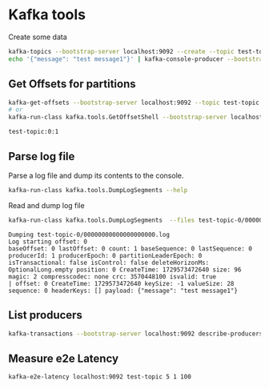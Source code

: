 # Kafka tools

Create some data

```bash
kafka-topics --bootstrap-server localhost:9092 --create --topic test-topic --partitions 1
echo '{"message": "test message1"}' | kafka-console-producer --bootstrap-server localhost:9092 --topic test-topic
```

## Get Offsets for partitions

```bash
kafka-get-offsets --bootstrap-server localhost:9092 --topic test-topic
# or 
kafka-run-class kafka.tools.GetOffsetShell --bootstrap-server localhost:9092 --topic test-topic
```

```
test-topic:0:1
```

## Parse log file

Parse a log file and dump its contents to the console.

```bash
kafka-run-class kafka.tools.DumpLogSegments --help
```

Read and dump log file

```bash
kafka-run-class kafka.tools.DumpLogSegments  --files test-topic-0/00000000000000000000.log --deep-iteration --print-data-log
```

```
Dumping test-topic-0/00000000000000000000.log
Log starting offset: 0
baseOffset: 0 lastOffset: 0 count: 1 baseSequence: 0 lastSequence: 0 producerId: 1 producerEpoch: 0 partitionLeaderEpoch: 0 isTransactional: false isControl: false deleteHorizonMs: OptionalLong.empty position: 0 CreateTime: 1729573472640 size: 96 magic: 2 compresscodec: none crc: 3570448100 isvalid: true
| offset: 0 CreateTime: 1729573472640 keySize: -1 valueSize: 28 sequence: 0 headerKeys: [] payload: {"message": "test message1"}
```

## List producers

```bash
kafka-transactions --bootstrap-server localhost:9092 describe-producers --topic test-topic --partition 0
```

## Measure e2e Latency

```bash
kafka-e2e-latency localhost:9092 test-topic 5 1 100
```
